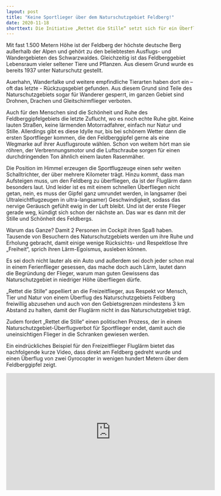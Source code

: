 ```yaml
---
layout: post
title: "Keine Sportlieger über dem Naturschutzgebiet Feldberg!"
date: 2020-11-18
shorttext: Die Initiative „Rettet die Stille“ setzt sich für ein Überflugverbot von Naturschutzgebieten durch Sportflugzeuge, Gyrocopter und Ultraleichtflugzeugen ein. Bis zu einer entsprechenden gesetzlichen Regelung appelliert „Rettet-die-Stille“ an die Sportflieger, aus Respekt und Rücksicht gegenüber Mensch, Tier und Natur von einem Überflug des Naturschutzgebiets Feldberg freiwillig abzusehen."
---
```


Mit fast 1.500 Metern Höhe ist der Feldberg der höchste deutsche Berg außerhalb der Alpen und gehört zu den beliebtesten Ausflugs- und Wandergebieten des Schwarzwaldes. Gleichzeitig ist das Feldberggebiet Lebensraum vieler seltener Tiere und Pflanzen. Aus diesem Grund wurde es bereits 1937 unter Naturschutz gestellt.

Auerhahn, Wanderfalke und weitere empfindliche Tierarten haben dort ein – oft das letzte - Rückzugsgebiet gefunden. Aus diesem Grund sind Teile des Naturschutzgebiets sogar für Wanderer gesperrt, im ganzen Gebiet sind Drohnen, Drachen und Gleitschirmflieger verboten.

Auch für den Menschen sind die Schönheit und Ruhe des Feldberggipfelgebiets die letzte Zuflucht, wo es noch echte Ruhe gibt. Keine lauten Straßen, keine lärmenden Motorradfahrer, einfach nur Natur und Stille. Allerdings gibt es diese Idylle nur, bis bei schönem Wetter dann die ersten Sportflieger kommen, die den Feldberggipfel gerne als eine Wegmarke auf ihrer Ausflugsroute wählen. Schon von weitem hört man sie röhren, der Verbrennungsmotor und die Luftschraube sorgen für einen durchdringenden Ton ähnlich einem lauten Rasenmäher.

Die Position im Himmel erzeugen die Sportflugzeuge einen sehr weiten Schalltrichter, der über mehrere Kilometer trägt. Hinzu kommt, dass man Aufsteigen muss, um den Feldberg zu überfliegen, da ist der Fluglärm dann besonders laut. Und leider ist es mit einem schnellen Überfliegen nicht getan, nein, es muss der Gipfel ganz umrundet werden, in langsamer (bei Ultraleichtflugzeugen in ultra-langsamer) Geschwindigkeit, sodass das nervige Geräusch gefühlt ewig in der Luft bleibt. Und ist der erste Flieger gerade weg, kündigt sich schon der nächste an. Das war es dann mit der Stille und Schönheit des Feldbergs.

Warum das Ganze? Damit 2 Personen im Cockpit ihren Spaß haben. Tausende von Besuchern des Naturschutzgebiets werden um ihre Ruhe und Erholung gebracht, damit einige wenige Rücksichts- und Respektlose Ihre „Freiheit“, sprich ihren Lärm-Egoismus, ausleben können. 

Es sei doch nicht lauter als ein Auto und außerdem sei doch jeder schon mal in einem Ferienflieger gesessen, das mache doch auch Lärm, lautet dann die Begründung der Flieger, warum man guten Gewissens das Naturschutzgebiet in niedriger Höhe überfliegen dürfe.

„Rettet die Stille“ appelliert an die Freizeitflieger, aus Respekt vor Mensch, Tier und Natur von einem Überflug des Naturschutzgebiets Feldberg freiwillig abzusehen und auch von den Gebietsgrenzen mindestens 3 km Abstand zu halten, damit der Fluglärm nicht in das Naturschutzgebiet trägt. 

Zudem fordert „Rettet die Stille“ einen politischen Prozess, der in einem Naturschutzgebiet-Überflugverbot für Sportflieger endet, damit auch die uneinsichtigen Flieger in die Schranken gewiesen werden.

Ein eindrückliches Beispiel für den Freizeitflieger Fluglärm bietet das nachfolgende kurze Video, dass direkt am Feldberg gedreht wurde und einen Überflug von zwei Gyrocopter in wenigen hundert Metern über dem Feldberggipfel zeigt.
<br />

<div class="iframe-container">
    <iframe width="560" height="315" src="https://www.youtube.com/embed/lhEJX0wcrcE" frameborder="0" allow="accelerometer; autoplay; encrypted-media; gyroscope; picture-in-picture" allowfullscreen></iframe>
</div> 

